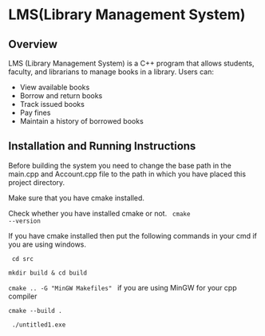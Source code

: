 <h1>LMS(Library Management System)</h1>
<h2>Overview</h2>
LMS (Library Management System) is a C++ program that  allows students, faculty, and librarians to manage books in a library.
Users can:

* View available books
* Borrow and return books
* Track issued books
* Pay fines
* Maintain a history of borrowed books

<h2>Installation and Running Instructions </h2>

Before building the system you need to change the base path in the main.cpp and Account.cpp file to the path in which you have placed this project directory.

Make sure that you have cmake installed.

Check whether you have installed cmake or not.
<code> cmake --version</code>

If you have cmake installed then put the following commands in your cmd if you are using windows.

<code> cd src </code>

<code>mkdir build & cd build</code>

<code>cmake .. -G "MinGW Makefiles" </code> if you are using MinGW for your cpp compiler

<code>cmake --build . </code>

<code> ./untitled1.exe </code>

